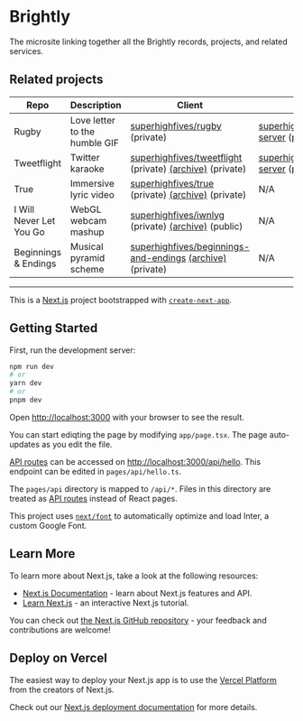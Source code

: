 # Brightly

The microsite linking together all the Brightly records, projects, and related services.

## Related projects

| Repo                    | Description                   | Client                                                                                                                | Server                                                           |
| ----------------------- | ----------------------------- | --------------------------------------------------------------------------------------------------------------------- | ---------------------------------------------------------------- |
| Rugby                   | Love letter to the humble GIF | [superhighfives/rugby][rugby] (private)                                                                               | [superhighfives/rugby-server][rugby-server] (private)            |
| Tweetflight             | Twitter karaoke               | [superhighfives/tweetflight][tweetflight] (private) [(archive)](tweetflight-archive) (private)                        | [superhighfives/tweetflight-server][tweetflight-server] (public) |
| True                    | Immersive lyric video         | [superhighfives/true][true] (private) [(archive)][true-archive] (private)                                             | N/A                                                              |
| I Will Never Let You Go | WebGL webcam mashup           | [superhighfives/iwnlyg][iwnlyg] (private) [(archive)][iwnlyg-archive] (public)                                        | N/A                                                              |
| Beginnings & Endings    | Musical pyramid scheme        | [superhighfives/beginnings-and-endings][beginnings-and-endings] [(archive)][beginnings-and-endings-archive] (private) | N/A                                                              |

---

This is a [Next.js](https://nextjs.org/) project bootstrapped with [`create-next-app`](https://github.com/vercel/next.js/tree/canary/packages/create-next-app).

## Getting Started

First, run the development server:

```bash
npm run dev
# or
yarn dev
# or
pnpm dev
```

Open [http://localhost:3000](http://localhost:3000) with your browser to see the result.

You can start ediqting the page by modifying `app/page.tsx`. The page auto-updates as you edit the file.

[API routes](https://nextjs.org/docs/api-routes/introduction) can be accessed on [http://localhost:3000/api/hello](http://localhost:3000/api/hello). This endpoint can be edited in `pages/api/hello.ts`.

The `pages/api` directory is mapped to `/api/*`. Files in this directory are treated as [API routes](https://nextjs.org/docs/api-routes/introduction) instead of React pages.

This project uses [`next/font`](https://nextjs.org/docs/basic-features/font-optimization) to automatically optimize and load Inter, a custom Google Font.

## Learn More

To learn more about Next.js, take a look at the following resources:

- [Next.js Documentation](https://nextjs.org/docs) - learn about Next.js features and API.
- [Learn Next.js](https://nextjs.org/learn) - an interactive Next.js tutorial.

You can check out [the Next.js GitHub repository](https://github.com/vercel/next.js/) - your feedback and contributions are welcome!

## Deploy on Vercel

The easiest way to deploy your Next.js app is to use the [Vercel Platform](https://vercel.com/new?utm_medium=default-template&filter=next.js&utm_source=create-next-app&utm_campaign=create-next-app-readme) from the creators of Next.js.

Check out our [Next.js deployment documentation](https://nextjs.org/docs/deployment) for more details.

[rugby]: https://github.com/superhighfives/rugby
[rugby-server]: https://github.com/superhighfives/rugby-server

[true]: https://github.com/superhighfives/true
[true-archive]: https://github.com/superhighfives/true-archive

[tweetflight]: https://github.com/superhighfives/tweetflight
[tweetflight-archive]: https://github.com/superhighfives/tweetflight-archive
[tweetflight-server]: https://github.com/superhighfives/tweetflight-server

[iwnlyg]: https://github.com/superhighfives/i-will-never-let-you-go
[iwnlyg-archive]: https://github.com/superhighfives/i-will-never-let-you-go-archive

[beginnings-and-endings]: https://github.com/superhighfives/beginnings-and-endings
[beginnings-and-endings-archive]: https://github.com/superhighfives/beginnings-and-endings-archive